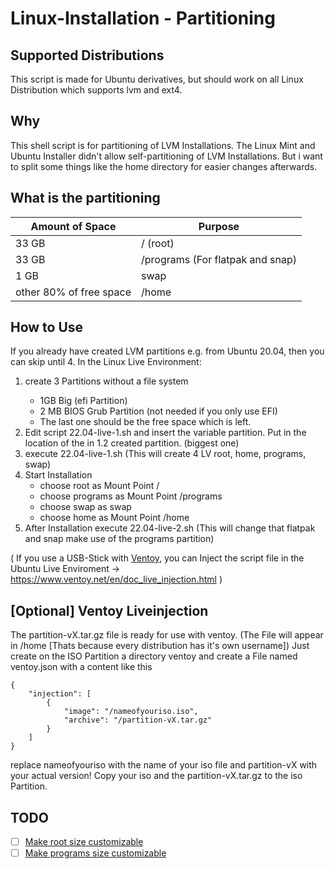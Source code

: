 # Linux-Installation - Partitioning
## Supported Distributions
This script is made for Ubuntu derivatives, but should work on all Linux Distribution which supports lvm and ext4.

## Why
This shell script is for partitioning of LVM Installations.
The Linux Mint and Ubuntu Installer didn't allow self-partitioning of LVM Installations.
But i want to split some things like the home directory for easier changes afterwards.

## What is the partitioning
| Amount of Space  | Purpose |
| ---------------  | ------- |
| 33 GB            | / (root)    |
| 33 GB            | /programs (For flatpak and snap)    |
| 1  GB            | swap   |
| other 80% of free space | /home    |

## How to Use
If you already have created LVM partitions e.g. from Ubuntu 20.04, then you can skip until 4.
In the Linux Live Environment:
<ol>
<li>create 3 Partitions without a file system</li>
    <ul>
        <li>1GB Big (efi Partition)</li>
        <li> 2 MB BIOS Grub Partition (not needed if you only use EFI)</li>
        <li>The last one should be the free space which is left.</li>
    </ul>
</li>
<li>Edit script 22.04-live-1.sh and insert the variable partition. Put in the location of the in 1.2 created partition. (biggest one)</li> <li>execute 22.04-live-1.sh (This will create 4 LV root, home, programs, swap)</li>   
<li>Start Installation
    <ul>
        <li>choose root as Mount Point /</li>
        <li>choose programs as Mount Point /programs</li>
        <li>choose swap as swap</li>
        <li>choose home as Mount Point /home</li>
    </ul>
</li>
<li>After Installation execute 22.04-live-2.sh (This will change that flatpak and snap make use of the programs partition)</li>
</ol>

( If you use a USB-Stick with [Ventoy](https://github.com/ventoy), you can Inject the script file in the Ubuntu Live Enviroment -> https://www.ventoy.net/en/doc_live_injection.html )

## [Optional] Ventoy Liveinjection
The partition-vX.tar.gz file is ready for use with ventoy. (The File will appear in /home [Thats because every distribution has it's own username])
Just create on the ISO Partition a directory ventoy and create a File named ventoy.json with a content like this
```
{
    "injection": [
        {
            "image": "/nameofyouriso.iso",
            "archive": "/partition-vX.tar.gz"
        }
    ]
}
```
replace nameofyouriso with the name of your iso file and partition-vX with your actual version!
Copy your iso and the partition-vX.tar.gz to the iso Partition.

## TODO
- [ ] [Make root size customizable](https://github.com/Linux-Installation/partitioning/issues/1)
- [ ] [Make programs size customizable](https://github.com/Linux-Installation/partitioning/issues/2)

